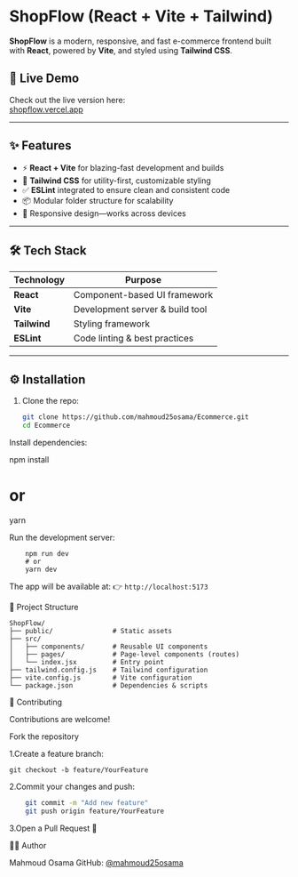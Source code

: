 # ShopFlow (React + Vite + Tailwind)

**ShopFlow** is a modern, responsive, and fast e-commerce frontend built with **React**, powered by **Vite**, and styled using **Tailwind CSS**.

## 🚀 Live Demo

Check out the live version here:  
[shopflow.vercel.app](https://ecommerce-one-inky-65.vercel.app/)

---

## ✨ Features

- ⚡ **React + Vite** for blazing-fast development and builds  
- 🎨 **Tailwind CSS** for utility-first, customizable styling  
- ✅ **ESLint** integrated to ensure clean and consistent code  
- 📦 Modular folder structure for scalability  
- 📱 Responsive design—works across devices  

---

## 🛠️ Tech Stack

| Technology   | Purpose |
|--------------|---------|
| **React**    | Component-based UI framework |
| **Vite**     | Development server & build tool |
| **Tailwind** | Styling framework |
| **ESLint**   | Code linting & best practices |

---

## ⚙️ Installation

1. Clone the repo:
   ```bash
   git clone https://github.com/mahmoud25osama/Ecommerce.git
   cd Ecommerce
   ```
Install dependencies:

npm install
# or
yarn

Run the development server:
```
    npm run dev
    # or
    yarn dev
```
  The app will be available at:
    👉 `http://localhost:5173`

📂 Project Structure
```
ShopFlow/
├── public/               # Static assets
├── src/
│   ├── components/       # Reusable UI components
│   ├── pages/            # Page-level components (routes)
│   └── index.jsx         # Entry point
├── tailwind.config.js    # Tailwind configuration
├── vite.config.js        # Vite configuration
└── package.json          # Dependencies & scripts
```
🤝 Contributing

Contributions are welcome!

  Fork the repository

1.Create a feature branch:
```
git checkout -b feature/YourFeature
```
2.Commit your changes and push:
```bash
    git commit -m "Add new feature"
    git push origin feature/YourFeature
```
3.Open a Pull Request 🚀

👨‍💻 Author

Mahmoud Osama
    GitHub: [@mahmoud25osama](https://github.com/mahmoud25osama)
